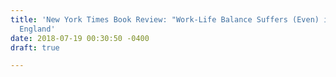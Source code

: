 ```yaml
---
title: 'New York Times Book Review: "Work-Life Balance Suffers (Even) in Victorian
  England'
date: 2018-07-19 00:30:50 -0400
draft: true

---
```

